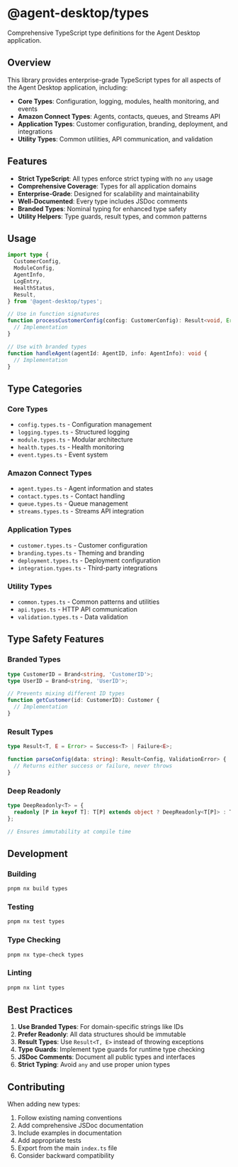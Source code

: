 # @agent-desktop/types

Comprehensive TypeScript type definitions for the Agent Desktop application.

## Overview

This library provides enterprise-grade TypeScript types for all aspects of the Agent Desktop application, including:

- **Core Types**: Configuration, logging, modules, health monitoring, and events
- **Amazon Connect Types**: Agents, contacts, queues, and Streams API
- **Application Types**: Customer configuration, branding, deployment, and integrations
- **Utility Types**: Common utilities, API communication, and validation

## Features

- **Strict TypeScript**: All types enforce strict typing with no `any` usage
- **Comprehensive Coverage**: Types for all application domains
- **Enterprise-Grade**: Designed for scalability and maintainability
- **Well-Documented**: Every type includes JSDoc comments
- **Branded Types**: Nominal typing for enhanced type safety
- **Utility Helpers**: Type guards, result types, and common patterns

## Usage

```typescript
import type {
  CustomerConfig,
  ModuleConfig,
  AgentInfo,
  LogEntry,
  HealthStatus,
  Result,
} from '@agent-desktop/types';

// Use in function signatures
function processCustomerConfig(config: CustomerConfig): Result<void, Error> {
  // Implementation
}

// Use with branded types
function handleAgent(agentId: AgentID, info: AgentInfo): void {
  // Implementation
}
```

## Type Categories

### Core Types
- `config.types.ts` - Configuration management
- `logging.types.ts` - Structured logging
- `module.types.ts` - Modular architecture
- `health.types.ts` - Health monitoring
- `event.types.ts` - Event system

### Amazon Connect Types
- `agent.types.ts` - Agent information and states
- `contact.types.ts` - Contact handling
- `queue.types.ts` - Queue management
- `streams.types.ts` - Streams API integration

### Application Types
- `customer.types.ts` - Customer configuration
- `branding.types.ts` - Theming and branding
- `deployment.types.ts` - Deployment configuration
- `integration.types.ts` - Third-party integrations

### Utility Types
- `common.types.ts` - Common patterns and utilities
- `api.types.ts` - HTTP API communication
- `validation.types.ts` - Data validation

## Type Safety Features

### Branded Types
```typescript
type CustomerID = Brand<string, 'CustomerID'>;
type UserID = Brand<string, 'UserID'>;

// Prevents mixing different ID types
function getCustomer(id: CustomerID): Customer {
  // Implementation
}
```

### Result Types
```typescript
type Result<T, E = Error> = Success<T> | Failure<E>;

function parseConfig(data: string): Result<Config, ValidationError> {
  // Returns either success or failure, never throws
}
```

### Deep Readonly
```typescript
type DeepReadonly<T> = {
  readonly [P in keyof T]: T[P] extends object ? DeepReadonly<T[P]> : T[P];
};

// Ensures immutability at compile time
```

## Development

### Building
```bash
pnpm nx build types
```

### Testing
```bash
pnpm nx test types
```

### Type Checking
```bash
pnpm nx type-check types
```

### Linting
```bash
pnpm nx lint types
```

## Best Practices

1. **Use Branded Types**: For domain-specific strings like IDs
2. **Prefer Readonly**: All data structures should be immutable
3. **Result Types**: Use `Result<T, E>` instead of throwing exceptions
4. **Type Guards**: Implement type guards for runtime type checking
5. **JSDoc Comments**: Document all public types and interfaces
6. **Strict Typing**: Avoid `any` and use proper union types

## Contributing

When adding new types:

1. Follow existing naming conventions
2. Add comprehensive JSDoc documentation
3. Include examples in documentation
4. Add appropriate tests
5. Export from the main `index.ts` file
6. Consider backward compatibility